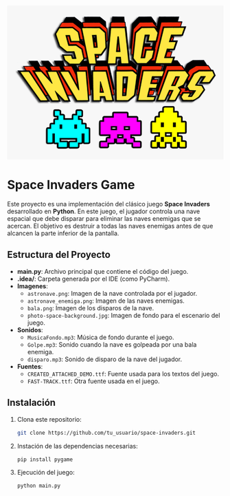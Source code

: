![IMG](space_invaders.png "Space Invaders Image")
# Space Invaders Game

Este proyecto es una implementación del clásico juego **Space Invaders** desarrollado en **Python**. En este juego, el jugador controla una nave espacial que debe disparar para eliminar las naves enemigas que se acercan. El objetivo es destruir a todas las naves enemigas antes de que alcancen la parte inferior de la pantalla.

## Estructura del Proyecto

- **main.py**: Archivo principal que contiene el código del juego.
- **.idea/**: Carpeta generada por el IDE (como PyCharm).
- **Imagenes**:
  - `astronave.png`: Imagen de la nave controlada por el jugador.
  - `astronave_enemiga.png`: Imagen de las naves enemigas.
  - `bala.png`: Imagen de los disparos de la nave.
  - `photo-space-background.jpg`: Imagen de fondo para el escenario del juego.
- **Sonidos**:
  - `MusicaFondo.mp3`: Música de fondo durante el juego.
  - `Golpe.mp3`: Sonido cuando la nave es golpeada por una bala enemiga.
  - `disparo.mp3`: Sonido de disparo de la nave del jugador.
- **Fuentes**:
  - `CREATED_ATTACHED_DEMO.ttf`: Fuente usada para los textos del juego.
  - `FAST-TRACK.ttf`: Otra fuente usada en el juego.
  
## Instalación

1. Clona este repositorio:

   ```bash
   git clone https://github.com/tu_usuario/space-invaders.git
    ```
   
2. Instación de las dependencias necesarias:

   ```bash
   pip install pygame
    ```
   
3. Ejecución del juego:

   ```bash
   python main.py
    ```